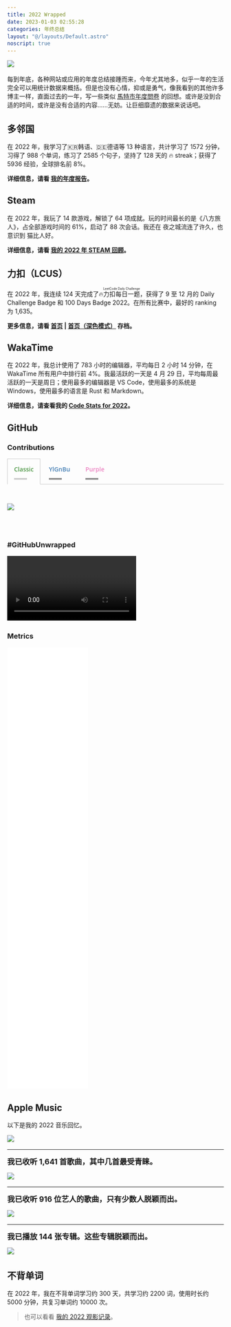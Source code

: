 ```yaml
---
title: 2022 Wrapped
date: 2023-01-03 02:55:28
categories: 年终总结
layout: "@/layouts/Default.astro"
noscript: true
---
```


<!-- font-awesome -->
<link rel="stylesheet" href="https://cdnjs.cloudflare.com/ajax/libs/font-awesome/5.13.0/css/all.min.css">

![](https://user-images.githubusercontent.com/20166026/210268661-2915a301-be4b-477a-94a7-b603470d0044.jpg)

每到年底，各种网站或应用的年度总结接踵而来，今年尤其地多，似乎一年的生活完全可以用统计数据来概括。但是也没有心情，抑或是勇气，像我看到的其他许多博主一样，直面过去的一年，写一些类似 [馬特市年度問卷](https://matters.news/@hi176/355892-2022-%E9%A6%AC%E7%89%B9%E5%B8%82%E5%B9%B4%E5%BA%A6%E5%95%8F%E5%8D%B7-10-%E5%80%8B%E5%95%8F%E9%A1%8C-%E8%AB%8B%E5%9B%9E%E7%AD%94-2022-bafybeieapn6vb2h7srvnr2rrexpknskha73z6dppir7br7rwy4cllcbxjy) 的回想。或许是没到合适的时间，或许是没有合适的内容……无妨。让巨细靡遗的数据来说话吧。

## 多邻国

在 2022 年，我学习了🇰🇷韩语、🇩🇪德语等 13 种语言，共计学习了 <i class="fa-solid fa-hourglass-start"></i> 1572 分钟，习得了 <i class="fa-solid fa-arrow-down-a-z"></i> 988 个单词，练习了 <i class="fa-solid fa-align-center"></i> 2585 个句子，坚持了 128 天的 🔥 streak；获得了 5936 经验，全球排名前 8%。

<b><i class="fa-solid fa-circle-info"></i> 详细信息，请看 [我的年度报告](/2022/duolingo.html)。</b>

## Steam

在 2022 年，我玩了 <i class="fa-solid fa-gamepad"></i> 14 款游戏，解锁了 <i class="fa-solid fa-star"></i> 64 项成就。玩的时间最长的是《八方旅人》，占全部游戏时间的 61%，启动了 <i class="fas fa-play-circle"></i> 88 次会话。我还在 <i class="fa-solid fa-city"></i> 夜之城流连了许久，也意识到 <i class="fa-solid fa-cat"></i> 猫比人好。

<b><i class="fa-solid fa-circle-info"></i> 详细信息，请看 [我的 2022 年 STEAM 回顾](/2022/steam.html)。</b>

## 力扣（LCUS）

在 2022 年，我连续 124 天完成了🔥<ruby>力扣每日一题<rt>LeetCode Daily Challenge</rt></ruby>，获得了 9 至 12 月的 Daily Challenge Badge 和 100 Days Badge 2022。在所有比赛中，最好的 ranking 为 <i class="fa-solid fa-chart-line"></i> 1,635。

<b><i class="fa-solid fa-circle-info"></i> 更多信息，请看 [首页](/2022/leetcode.html) | [首页（深色模式）](/2022/leetcode-dark.html) 存档。</b>

## WakaTime

在 2022 年，我总计使用了 <i class="fa-solid fa-hourglass-start"></i> 783 小时的编辑器，平均每日 2 小时 14 分钟，在 WakaTime 所有用户中排行前 4%。我最活跃的一天是 <i class="fas fa-calendar-plus"></i> 4 月 29 日，平均每周最活跃的一天是周日；使用最多的编辑器是 <i class="fa-solid fa-code"></i> VS Code，使用最多的系统是 <i class="fab fa-windows"></i> Windows，使用最多的语言是 <i class="fa-brands fa-rust"></i> Rust 和 <i class="fa-brands fa-markdown"></i> Markdown。

<b><i class="fa-solid fa-circle-info"></i> 详细信息，请查看我的 [Code Stats for 2022](/2022/wakatime.html)。</b>


## GitHub

### Contributions

<div class="tabset h-center" style="max-width: 600px;">
<input type="radio" name="tabset" id="tab1" aria-controls="classic" checked>
<label for="tab1" style="color: #4e9746;">Classic</label>
<input type="radio" name="tabset" id="tab2" aria-controls="ylgnbu">
<label for="tab2" style="color: #467fb4;">YlGnBu</label>
<input type="radio" name="tabset" id="tab3" aria-controls="purple">
<label for="tab3" style="color: #ec83c2;">Purple</label>
<div class="tab-panels">
<section id="classic" class="tab-panel">
<p><img loading="lazy" src="https://raw.githubusercontent.com/OverflowCat/blog/9d132a41a6a9dbd8b4361392bca72010827d46a8/github-classic.png"></p>
</section>
<section id="ylgnbu" class="tab-panel">
<p><img loading="lazy" src="https://raw.githubusercontent.com/OverflowCat/blog/9d132a41a6a9dbd8b4361392bca72010827d46a8/github-ylgnbu.webp"></p>
</section>
<section id="purple" class="tab-panel">
<p><img loading="lazy" src="https://raw.githubusercontent.com/OverflowCat/blog/9d132a41a6a9dbd8b4361392bca72010827d46a8/github-purple.webp"></p>
</section>
</div></div>

### #GitHubUnwrapped

<video controls>
<source src="https://user-images.githubusercontent.com/20166026/213816411-45ae2a10-fb55-4acc-85c5-484531ad0320.mp4" type="video/mp4">
  Your browser does not support the video tag.
</video>

### Metrics

![](https://raw.githubusercontent.com/OverflowCat/OverflowCat/8b74fbb47a220241462e7a1f1b02b2fc8edd01f4/metrics/general.svg)

## Apple Music

以下是我的 2022 音乐回忆。

<style>
div.large {
    font-size: 125%;
    font-weight: 650;
}
</style>

![](https://raw.githubusercontent.com/OverflowCat/blog/test_a/imgs/2022-wrapped/apple-music/1.png)

---

<div class="large">我已收听 1,641 首歌曲，其中几首最受青睐。</div>

![](https://raw.githubusercontent.com/OverflowCat/blog/test_a/imgs/2022-wrapped/apple-music/2.webp)

---

<div class="large">我已收听 916 位艺人的歌曲，只有少数人脱颖而出。</div>

![](https://raw.githubusercontent.com/OverflowCat/blog/test_a/imgs/2022-wrapped/apple-music/3.webp)

---

<div class="large">我已播放 144 张专辑。这些专辑脱颖而出。</div>

![](https://raw.githubusercontent.com/OverflowCat/blog/test_a/imgs/2022-wrapped/apple-music/4.webp)

## 不背单词

在 2022 年，我在不背单词学习约 300 天，共学习约 2200 词，使用时长约 5000 分钟，共复习单词约 10000 次。

> <i class="fa-sharp fa-solid fa-arrow-pointer"></i> 也可以看看 [我的 2022 观影记录](/watched-in-2022/)。

<style>
.tabset > input[type="radio"] {
  position: absolute;
  left: -200vw;
}
.tabset .tab-panel {
  display: none;
}
.tabset > input:first-child:checked ~ .tab-panels > .tab-panel:first-child,
.tabset > input:nth-child(3):checked ~ .tab-panels > .tab-panel:nth-child(2),
.tabset > input:nth-child(5):checked ~ .tab-panels > .tab-panel:nth-child(3),
.tabset > input:nth-child(7):checked ~ .tab-panels > .tab-panel:nth-child(4),
.tabset > input:nth-child(9):checked ~ .tab-panels > .tab-panel:nth-child(5),
.tabset > input:nth-child(11):checked ~ .tab-panels > .tab-panel:nth-child(6) {
  display: block;
}
/* Styling */
.tabset {
  font: 14px/1.25em "Overpass", "Open Sans", Helvetica, sans-serif;
}
.tabset > label {
  position: relative;
  display: inline-block;
  padding: 15px 15px 25px;
  border: 1px solid transparent;
  border-bottom: 0;
  cursor: pointer;
  font-weight: 600;
}
.tabset > label::after {
  content: "";
  position: absolute;
  left: 15px;
  bottom: 10px;
  width: 30px;
  height: 4px;
  background: #8d8d8d;
}
.tabset > label:hover,
.tabset > input:focus + label {
  color: #cccccc;
}
.tabset > label:hover::after,
.tabset > input:focus + label::after,
.tabset > input:checked + label::after {
  background: #cccccc;
}
.tabset > input:checked + label {
  border-color: #ccc;
  border-bottom: 1px solid #fff;
  margin-bottom: -1px;
}
.tab-panel {
  padding: 30px 0;
  border-top: 1px solid #ccc;
}
</style>